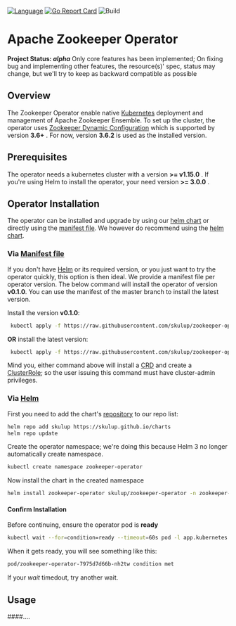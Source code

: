 [![Language](https://img.shields.io/badge/Language-Go-blue)](https://golang.org/)
[![Go Report Card](https://goreportcard.com/badge/github.com/skulup/zookeeper-operator)](https://goreportcard.com/report/github.com/skulup/zookeeper-operator)
![Build](https://github.com/skulup/zookeeper-operator/workflows/Build/badge.svg)

# Apache Zookeeper Operator

**Project Status: *alpha*** Only core features has been implemented; 
On fixing bug and implementing other features, the resource(s)' spec, status may change, 
but we'll try to keep as backward compatible as possible

## Overview
The Zookeeper Operator enable native [Kubernetes](https://kubernetes.io/) deployment and management of Apache Zookeeper Ensemble.
To set up the cluster, the operator uses [Zookeeper Dynamic Configuration](https://zookeeper.apache.org/doc/current/zookeeperReconfig.html) which is supported by version __3.6+__ .
For now, version __3.6.2__ is used as the installed version.

## Prerequisites
The operator needs a kubernetes cluster with a version __>= v1.15.0__ . 
If you're using Helm to install the operator, your need version __>= 3.0.0__ .

## Operator Installation
The operator can be installed and upgrade by using our [helm chart](https://github.com/skulup/zookeeper-operator/tree/master/deployments/charts)
or directly using the [manifest file](https://github.com/skulup/zookeeper-operator/blob/master/deployments/operator-manifest.yaml).
We however do recommend using the [helm chart](https://github.com/skulup/zookeeper-operator/tree/master/deployments/charts).

### Via [Manifest file](https://github.com/skulup/zookeeper-operator/blob/master/deployments/operator-manifest.yaml)
If you don't have [Helm](https://helm.sh/) or its required version, or you just want to try the operator quickly, this option is then ideal. 
We provide a manifest file per operator version. The below command will install the operator of version __v0.1.0__.
You can use the manifest of the master branch to install the latest version.

Install the version __v0.1.0__:
```bash
 kubectl apply -f https://raw.githubusercontent.com/skulup/zookeeper-operator/v0.1.0/deployments/operator-manifest.yaml 
```

__OR__ install the latest version:
```bash
 kubectl apply -f https://raw.githubusercontent.com/skulup/zookeeper-operator/master/deployments/operator-manifest.yaml
```
Mind you, either command above will install a [CRD](https://kubernetes.io/docs/concepts/extend-kubernetes/api-extension/custom-resources/)
and create a [ClusterRole](https://kubernetes.io/docs/concepts/extend-kubernetes/api-extension/custom-resources/);
so the user issuing this command must have cluster-admin privileges.

### Via [Helm](https://helm.sh/)
First you need to add the chart's [repository](https://skulup.github.io/charts/) to our repo list:

```bash
helm repo add skulup https://skulup.github.io/charts
helm repo update
```
Create the operator namespace; we're doing this because Helm 3 no longer automatically create namespace.
```bash
kubectl create namespace zookeeper-operator
```

Now install the chart in the created namespace
```bash
helm install zookeeper-operator skulup/zookeeper-operator -n zookeeper-operator
```

#### Confirm Installation
Before continuing, ensure the operator pod is __ready__
```bash
kubectl wait --for=condition=ready --timeout=60s pod -l app.kubernetes.io/name=zookeeper-operator -n zookeeper-operator
```

When it gets ready, you will see something like this:
```bash
pod/zookeeper-operator-7975d7d66b-nh2tw condition met
```

If your _wait_ timedout, try another wait.

## Usage
####....